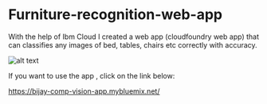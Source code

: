 # Furniture-recognition-web-app
With the help of Ibm Cloud I created a web app (cloudfoundry web app) that can classifies any images of bed, tables, chairs etc correctly with accuracy.


![alt text](https://s3-api.us-geo.objectstorage.softlayer.net/cf-courses-data/CognitiveClass/CV0101/Logo/SNLogo.png")

If you want to use the app , click on the link below:

https://bijay-comp-vision-app.mybluemix.net/


